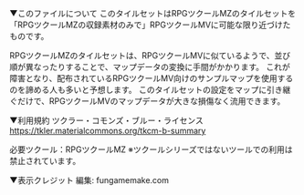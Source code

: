 ▼このファイルについて
このタイルセットはRPGツクールMZのタイルセットを「RPGツクールMZの収録素材のみで」RPGツクールMVに可能な限り近づけたものです。

RPGツクールMZのタイルセットは、RPGツクールMVに似ているようで、並び順が異なったりすることで、マップデータの変換に手間がかかります。
これが障害となり、配布されているRPGツクールMV向けのサンプルマップを使用するのを諦める人も多いと予想します。
このタイルセットの設定をマップに引き継ぐだけで、RPGツクールMVのマップデータが大きな損傷なく流用できます。

▼利用規約
ツクラー・コモンズ・ブルー・ライセンス
https://tkler.materialcommons.org/tkcm-b-summary

必要ツクール：RPGツクールMZ
※ツクールシリーズではないツールでの利用は禁止されています。

▼表示クレジット
編集: fungamemake.com
